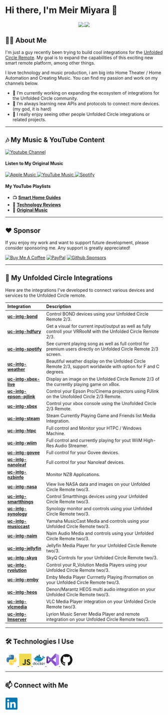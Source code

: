 # Hi there, I'm Meir Miyara 👋

<p align="center">
  <a href="https://github.com/anuraghazra/github-readme-stats">
    <img align="center" src="https://github-readme-stats.vercel.app/api?username=mase1981&show_icons=true&theme=dracula&include_all_commits=true&count_private=false&rank_icon=github" />
  </a>
  <a href="https://github.com/anuraghazra/github-readme-stats">
    <img align="center" src="https://github-readme-stats.vercel.app/api/top-langs/?username=mase1981&layout=compact&theme=dracula" />
  </a>
</p>

## 👨‍💻 About Me

I'm just a guy recently been trying to build cool integrations for the [Unfolded Circle Remote](https://www.unfoldedcircle.com/). My goal is to expand the capabilities of this exciting new smart remote platform, among other things.

I love technology and music production, i am big into Home Theater / Home Automation and Creating Music. You can find my passion and work on my channels below.

- 🔭 I’m currently working on expanding the ecosystem of integrations for the Unfolded Circle community.
- 🌱 I’m always learning new APIs and protocols to connect more devices. (my god, it is hard)
- 👯 I really enjoy seeing other people Unfolded Circle integrations or related projects.

---

## 🎶 My Music & YouTube Content

<p align="left">
  <a href="https://www.youtube.com/@MeirMiyara" target="_blank">
    <img src="https://img.shields.io/badge/YouTube-FF0000?style=for-the-badge&logo=youtube&logoColor=white" alt="Youtube Channel"/>
  </a>
</p>

#### Listen to My Original Music
<p align="left">
  <a href="https://music.apple.com/us/artist/dj-m-a-s-e/415548672" target="_blank">
    <img src="https://img.shields.io/badge/Apple_Music-9933CC?style=for-the-badge&logo=apple-music&logoColor=white" alt="Apple Music"/>
  </a>
  <a href="https://music.youtube.com/channel/UCIIh2l3S1-DZ0x8_2rn89eg" target="_blank">
    <img src="https://img.shields.io/badge/YouTube_Music-FF0000?style=for-the-badge&logo=youtube-music&logoColor=white" alt="YouTube Music"/>
  </a>
  <a href="YOUR_SPOTIFY_ARTIST_LINK_HERE" target="_blank">
    <img src="https://img.shields.io/badge/Spotify-1ED760?style=for-the-badge&logo=spotify&logoColor=white" alt="Spotify"/>
  </a>
</p>

#### My YouTube Playlists
* 📺 **[Smart Home Guides](https://www.youtube.com/playlist?list=PLrO-WnD_o_gKabF4EaEriaPdTlR1fBXpu)**
* 🔌 **[Technology Reviews](https://www.youtube.com/playlist?list=PLrO-WnD_o_gIquDpZxIJhhs2OOvm3SYyw)**
* 🎵 **[Original Music](https://www.youtube.com/playlist?list=OLAK5uy_nADxaf1C79ChNUb5Pfrfg8YrOaPjLWc_0)**

---

## ❤️ Sponsor

If you enjoy my work and want to support future development, please consider sponsoring me. Any support is greatly appreciated!

[![Buy Me A Coffee](https://img.shields.io/badge/buy%20me%20a%20coffee-donate-yellow.svg)](https://buymeacoffee.com/meirmiyara)
[![PayPal](https://img.shields.io/badge/PayPal-donate-blue.svg)](https://paypal.me/mmiyara)
[![Github Sponsors](https://img.shields.io/badge/GitHub%20Sponsors-30363D?&logo=GitHub-Sponsors&logoColor=EA4AAA)](https://github.com/sponsors/mase1981/button)

---

## 🚀 My Unfolded Circle Integrations

Here are the integrations I've developed to connect various devices and services to the Unfolded Circle remote.

| Integration                                                              | Description                                                                                                       |
| :----------------------------------------------------------------------- | :---------------------------------------------------------------------------------------------------------------- |
| **[uc-intg-bond](https://github.com/mase1981/uc-intg-bond)** | Control BOND devices using your Unfolded Circle Remote 2/3.                                                       |
| **[uc-intg-hdfury](https://github.com/mase1981/uc-intg-hdfury)** | Get a visual for current input/output as well as fully controll your VRRooM with the Unfolded Circle Remote 2/3. |
| **[uc-intg-spotify](https://github.com/mase1981/uc-intg-spotify)** | See current playing song as well as full control for premium users directly on Unfolded Circle Remote 2/3 screen. |
| **[uc-intg-weather](https://github.com/mase1981/uc-intg-weather)** | Beautiful weather display on the Unfolded Circle Remote 2/3, support worldwide with option for F and C degrees.   |
| **[uc-intg-xbox-live](https://github.com/mase1981/uc-intg-xbox-live)** | Display an image on the Unfolded Circle Remote 2/3 of the currently playing game on xBox.                         |
| **[uc-intg-epson-pjlink](https://github.com/mase1981/uc-intg-epson-pjlink)** | Control your Epson Pro/Cinema projectors using PJlink on the Unofolded Circle 2/3 Remote.                       |
| **[uc-intg-xbox](https://github.com/mase1981/uc-intg-xbox)** | Control your xbox console using the Unofolded Circle 2/3 Remote.                                                  |
| **[uc-intg-steam](https://github.com/mase1981/uc-intg-steam)** | Steam Currently Playing Game and Friends list Media Integration.                                                  |
| **[uc-intg-htpc](https://github.com/mase1981/uc-intg-htpc)** | Full control and Monitor your HTPC / Windows Machine.                                                             |
| **[uc-intg-wiim](https://github.com/mase1981/uc-intg-wiim)** | Full control and currently playing for yout WiiM High-Res Audio Streamer.                                         |
| **[uc-intg-govee](https://github.com/mase1981/uc-intg-govee)** | Full control for your Govee devices.                                                                              |
| **[uc-intg-nanoleaf](https://github.com/mase1981/uc-intg-nanoleaf)** | Full control for your Nanoleaf devices.                                                                           |
| **[uc-intg-nzbinfo](https://github.com/mase1981/uc-intg-nzbinfo)** | Monitor NZB Applications.                                                                                         |
| **[uc-intg-nasa](https://github.com/mase1981/uc-intg-nasa)** | View live NASA data and images on your Unfolded Circle Remote two/3.                                              |
| **[uc-intg-smartthings](https://github.com/mase1981/uc-intg-smartthings)** | Control Smartthings devices using your Unfolded Circle Remote two/3.                                              |
| **[uc-intg-synology](https://github.com/mase1981/uc-intg-synology-system)** | Synology monitor and controls using your Unfolded Circle Remote two/3.                                            |
| **[uc-intg-musiccast](https://github.com/mase1981/uc-intg-musiccast)** | Yamaha MusicCast Media and controls using your Unfolded Circle Remote two/3.                                      |
| **[uc-intg-naim](https://github.com/mase1981/uc-intg-naim)** | Naim Audio Media and controls using your Unfolded Circle Remote two/3.                                            |
| **[uc-intg-jellyfin](https://github.com/mase1981/uc-intg-jellyfin)** | Jellyfin Media Player for your Unfolded Circle Remote two/3.                                                      |
| **[uc-intg-skyq](https://github.com/mase1981/uc-intg-skyq)** | SkyQ Controls for your Unfolded Circle Remote two/3.                                                               |
| **[uc-intg-rvolution](https://github.com/mase1981/uc-intg-rvolution)** | Control your R_Volution Media Players using your Unfolded Circle Remote two/3.                                                               |
| **[uc-intg-emby](https://github.com/mase1981/uc-intg-emby)** | Emby Media Player Currnetly Playing ifnormation on your Unfolded Circle Remote two/3.                                                               |
|  **[uc-intg-heos](https://github.com/mase1981/uc-intg-heos)** | Denon/Marantz HEOS multi audio integration on your Unfolded Circle Remote two/3.                                                               |
|  **[uc-intg-vlcmedia](https://github.com/mase1981/uc-intg-vlcmedia)** | VLC Media Player integration on your Unfolded Circle Remote two/3.                                                               |
|**[uc-intg-lmserver](https://github.com/mase1981/uc-intg-lmserver)** | Lyrion Music Server Media Player and remote integration on your Unfolded Circle Remote two/3.                                                               | 


---

## 🛠️ Technologies I Use

<p align="left">
  <a href="https://www.python.org" target="_blank"> <img src="https://raw.githubusercontent.com/devicons/devicon/master/icons/python/python-original.svg" alt="python" width="40" height="40"/> </a>
  <a href="https://developer.mozilla.org/en-US/docs/Web/JavaScript" target="_blank"> <img src="https://raw.githubusercontent.com/devicons/devicon/master/icons/javascript/javascript-original.svg" alt="javascript" width="40" height="40"/> </a>
  <a href="https://www.docker.com/" target="_blank"> <img src="https://raw.githubusercontent.com/devicons/devicon/master/icons/docker/docker-original-wordmark.svg" alt="docker" width="40" height="40"/> </a>
  <a href="https://visualstudio.microsoft.com/" target="_blank"> <img src="https://raw.githubusercontent.com/devicons/devicon/master/icons/visualstudio/visualstudio-original.svg" alt="docker" width="40" height="40"/> </a>
  <a href="https://www.github.com/" target="_blank"> <img src="https://raw.githubusercontent.com/devicons/devicon/master/icons/github/github-original.svg" alt="docker" width="40" height="40"/> </a>
</p>

---

## 📫 Connect with Me

 <a href="https://www.linkedin.com/in/meirmiyara/" target="_blank"> <img src="https://raw.githubusercontent.com/devicons/devicon/master/icons/linkedin/linkedin-original.svg" alt="linkedin" width="40" height="40"/>
<p align="left">
  </p>
